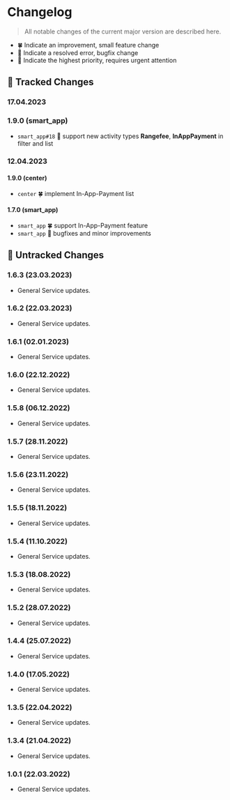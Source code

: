 # Changelog

> All notable changes of the current major version are described here.

- 🍀 Indicate an improvement, small feature change
- 🐞 Indicate a resolved error, bugfix change
- 🚨 Indicate the highest priority, requires urgent attention

## 📝 Tracked Changes

### 17.04.2023

### 1.9.0 (smart_app)

- `smart_app#18` 🐞 support new activity types **Rangefee**, **InAppPayment** in filter and list

### 12.04.2023

#### 1.9.0 (center)

- `center` 🍀 implement In-App-Payment list

#### 1.7.0 (smart_app)

- `smart_app` 🍀 support In-App-Payment feature
- `smart_app` 🐞 bugfixes and minor improvements

## 📄 Untracked Changes

### 1.6.3 (23.03.2023)

- General Service updates.

### 1.6.2 (22.03.2023)

- General Service updates.

### 1.6.1 (02.01.2023)

- General Service updates.

### 1.6.0 (22.12.2022)

- General Service updates.

### 1.5.8 (06.12.2022)

- General Service updates.

### 1.5.7 (28.11.2022)

- General Service updates.

### 1.5.6 (23.11.2022)

- General Service updates.

### 1.5.5 (18.11.2022)

- General Service updates.

### 1.5.4 (11.10.2022)

- General Service updates.

### 1.5.3 (18.08.2022)

- General Service updates.

### 1.5.2 (28.07.2022)

- General Service updates.

### 1.4.4 (25.07.2022)

- General Service updates.

### 1.4.0 (17.05.2022)

- General Service updates.

### 1.3.5 (22.04.2022)

- General Service updates.

### 1.3.4 (21.04.2022)

- General Service updates.

### 1.0.1 (22.03.2022)

- General Service updates. 


